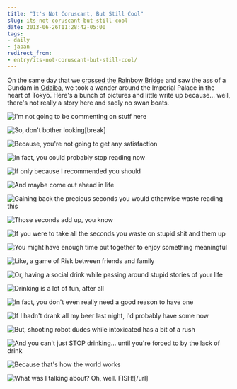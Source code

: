 ```yaml
---
title: "It's Not Coruscant, But Still Cool"
slug: its-not-coruscant-but-still-cool
date: 2013-06-26T11:28:42-05:00
tags:
- daily
- japan
redirect_from:
- entry/its-not-coruscant-but-still-cool/
---
```

On the same day that we [crossed the Rainbow Bridge](http://www.dxprog.com/entry/a-gay-romp-across-the-rainbow-bridge/) and saw the ass of a Gundam in [Odaiba](http://www.dxprog.com/entry/breezing-through-odaiba/), we took a wander around the Imperial Palace in the heart of Tokyo. Here's a bunch of pictures and little write up because... well, there's not really a story here and sadly no swan boats.

![](http://i.imgur.com/3E6RPo8h.jpg "I'm not going to be commenting on stuff here")

![](http://i.imgur.com/VBMs5Ruh.jpg "So, don't bother looking")[break]

![](http://i.imgur.com/KLBkeibh.jpg "Because, you're not going to get any satisfaction")

![](http://i.imgur.com/kZ4snnFh.jpg "In fact, you could probably stop reading now")

![](http://i.imgur.com/VBMs5Ruh.jpg "If only because I recommended you should")

![](http://i.imgur.com/bHAAQYIh.jpg "And maybe come out ahead in life")

![](http://i.imgur.com/AzvoJC5h.jpg "Gaining back the precious seconds you would otherwise waste reading this")

![](http://i.imgur.com/EIivKkzh.jpg "Those seconds add up, you know")

![](http://i.imgur.com/HWH4DUYh.jpg "If you were to take all the seconds you waste on stupid shit and them up")

![](http://i.imgur.com/gTYTE4Ih.jpg "You might have enough time put together to enjoy something meaningful")

![](http://i.imgur.com/RHtgUPMh.jpg "Like, a game of Risk between friends and family")

![](http://i.imgur.com/Wz65wnMh.jpg "Or, having a social drink while passing around stupid stories of your life")

![](http://i.imgur.com/3Uo3jkGh.jpg "Drinking is a lot of fun, after all")

![](http://i.imgur.com/lE1NkFkh.jpg "In fact, you don't even really need a good reason to have one")

![](http://i.imgur.com/8DxgCVjh.jpg "If I hadn't drank all my beer last night, I'd probably have some now")

![](http://i.imgur.com/9Or47plh.jpg "But, shooting robot dudes while intoxicated has a bit of a rush")

![](http://i.imgur.com/PsSNUt4h.jpg "And you can't just STOP drinking... until you're forced to by the lack of drink")

![](http://i.imgur.com/O4Aq5S0h.jpg "Because that's how the world works")

![](http://i.imgur.com/0LDov3lh.jpg "What was I talking about? Oh, well. FISH!")[/url]
